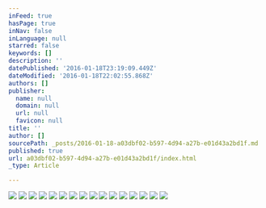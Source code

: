 ```yaml
---
inFeed: true
hasPage: true
inNav: false
inLanguage: null
starred: false
keywords: []
description: ''
datePublished: '2016-01-18T23:19:09.449Z'
dateModified: '2016-01-18T22:02:55.868Z'
authors: []
publisher:
  name: null
  domain: null
  url: null
  favicon: null
title: ''
author: []
sourcePath: _posts/2016-01-18-a03dbf02-b597-4d94-a27b-e01d43a2bd1f.md
published: true
url: a03dbf02-b597-4d94-a27b-e01d43a2bd1f/index.html
_type: Article

---
```

![](https://the-grid-user-content.s3-us-west-2.amazonaws.com/2fbf8a5c-fa75-46da-9794-c22e34c72685.png)
![](https://the-grid-user-content.s3-us-west-2.amazonaws.com/b50ac6f9-b262-4dc4-a54c-06cf481baba3.png)
![](https://the-grid-user-content.s3-us-west-2.amazonaws.com/196fa041-e273-4d56-953d-0b6800cb0f24.png)
![](https://the-grid-user-content.s3-us-west-2.amazonaws.com/32f76533-0c87-40ad-a849-679b21ff73c2.png)
![](https://the-grid-user-content.s3-us-west-2.amazonaws.com/3a7fbd3d-7518-4158-bfd7-cfdfba20ed3f.png)
![](https://the-grid-user-content.s3-us-west-2.amazonaws.com/ca951163-53f9-4c37-a8a2-657b70ce9638.png)
![](https://the-grid-user-content.s3-us-west-2.amazonaws.com/9ecc2974-1a4d-4958-a172-38f217898c2a.png)
![](https://the-grid-user-content.s3-us-west-2.amazonaws.com/c770373b-1a8c-4b53-ae7d-cbc76bbe8499.png)
![](https://the-grid-user-content.s3-us-west-2.amazonaws.com/b80e8675-acb3-44b1-bef8-53d5b859f97a.png)
![](https://the-grid-user-content.s3-us-west-2.amazonaws.com/5e4f0fb8-6900-4bb3-9287-269a28372305.png)
![](https://the-grid-user-content.s3-us-west-2.amazonaws.com/e7145e71-d64b-4254-836d-4ec08a41da02.png)
![](https://the-grid-user-content.s3-us-west-2.amazonaws.com/2fa00a30-717e-438b-92a0-e86ceb1e767e.png)
![](https://the-grid-user-content.s3-us-west-2.amazonaws.com/b60cddba-a58e-49b0-8e06-25f81591c696.png)
![](https://the-grid-user-content.s3-us-west-2.amazonaws.com/7fa2b214-ce9f-4c9c-ae18-8f992e55f391.png)
![](https://the-grid-user-content.s3-us-west-2.amazonaws.com/8081f60a-db88-4302-91d1-52c7c43dc429.png)
![](https://the-grid-user-content.s3-us-west-2.amazonaws.com/c7b2bc87-296f-4071-9c61-1690fc40cc51.png)